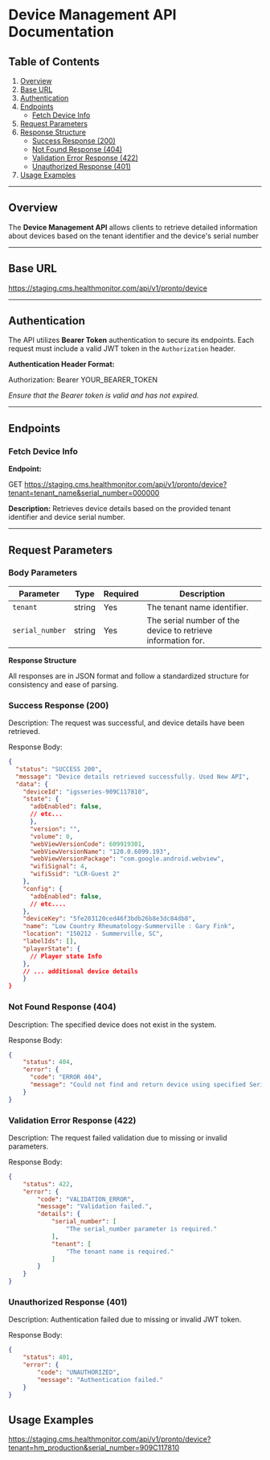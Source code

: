 # Device Management API Documentation

## Table of Contents
1. [Overview](#overview)
2. [Base URL](#base-url)
3. [Authentication](#authentication)
4. [Endpoints](#endpoints)
    - [Fetch Device Info](#fetch-device-info)
5. [Request Parameters](#request-parameters)
6. [Response Structure](#response-structure)
    - [Success Response (200)](#success-response-200)
    - [Not Found Response (404)](#not-found-response-404)
    - [Validation Error Response (422)](#validation-error-response-422)
    - [Unauthorized Response (401)](#unauthorized-response-401)
7. [Usage Examples](#usage-examples)

---

## Overview

The **Device Management API** allows clients to retrieve detailed information about devices based on the tenant identifier and the device's serial number

---

## Base URL

https://staging.cms.healthmonitor.com/api/v1/pronto/device

---

## Authentication

The API utilizes **Bearer Token** authentication to secure its endpoints. Each request must include a valid JWT token in the `Authorization` header.

**Authentication Header Format:**

Authorization: Bearer YOUR_BEARER_TOKEN


*Ensure that the Bearer token is valid and has not expired.*

---

## Endpoints

### Fetch Device Info

**Endpoint:**

GET https://staging.cms.healthmonitor.com/api/v1/pronto/device?tenant=tenant_name&serial_number=000000


**Description:**
Retrieves device details based on the provided tenant identifier and device serial number.

---

## Request Parameters

### Body Parameters

| Parameter       | Type   | Required | Description                                                  |
|-----------------|--------|----------|--------------------------------------------------------------|
| `tenant`        | string | Yes      | The tenant name identifier.                                  |
| `serial_number` | string | Yes      | The serial number of the device to retrieve information for. |


**Response Structure**

All responses are in JSON format and follow a standardized structure for consistency and ease of parsing.

### Success Response (200) ###

Description:
The request was successful, and device details have been retrieved.

Response Body:
```json
{
  "status": "SUCCESS 200",
  "message": "Device details retrieved successfully. Used New API",
  "data": {
    "deviceId": "igsseries-909C117810",
    "state": {
      "adbEnabled": false,
      // etc...
      },
      "version": "",
      "volume": 0,
      "webViewVersionCode": 609919301,
      "webViewVersionName": "120.0.6099.193",
      "webViewVersionPackage": "com.google.android.webview",
      "wifiSignal": 4,
      "wifiSsid": "LCR-Guest 2"
    },
    "config": {
      "adbEnabled": false,
      // etc....
    },
    "deviceKey": "5fe203120ced46f3bdb26b8e3dc84db8",
    "name": "Low Country Rheumatology-Summerville : Gary Fink",
    "location": "150212 - Summerville, SC",
    "labelIds": [],
    "playerState": { 
      // Player state Info
    },
    // ... additional device details
    }
}
```

### Not Found Response (404)

Description:
The specified device does not exist in the system.

Response Body:

```json
{
    "status": 404,
    "error": {
      "code": "ERROR 404",
      "message": "Could not find and return device using specified Serial Number",
    }
}
```

### Validation Error Response (422)

Description:
The request failed validation due to missing or invalid parameters.

Response Body:

```json
{
    "status": 422,
    "error": {
        "code": "VALIDATION_ERROR",
        "message": "Validation failed.",
        "details": {
            "serial_number": [
                "The serial_number parameter is required."
            ],
            "tenant": [
                "The tenant name is required."
            ]
        }
    }
}
```

### Unauthorized Response (401)

Description:
Authentication failed due to missing or invalid JWT token.

Response Body:
```json
{
    "status": 401,
    "error": {
        "code": "UNAUTHORIZED",
        "message": "Authentication failed."
    }
}
```

## Usage Examples

https://staging.cms.healthmonitor.com/api/v1/pronto/device?tenant=hm_production&serial_number=909C117810
